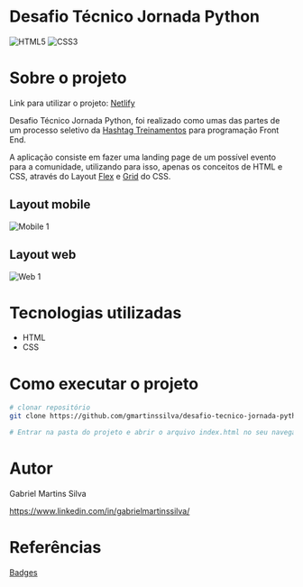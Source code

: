 # Desafio Técnico Jornada Python
<!-- [![NPM](https://img.shields.io/npm/l/react)](https://github.com/SilvaGabrielMartins/food_box/blob/main/LICENSE) -->
![HTML5](https://img.shields.io/badge/html5-%23E34F26.svg?style=for-the-badge&logo=html5&logoColor=white)
![CSS3](https://img.shields.io/badge/css3-%231572B6.svg?style=for-the-badge&logo=css3&logoColor=white)

# Sobre o projeto

Link para utilizar o projeto: [Netlify](https://desafio-tecnico-hashtag-gabriel.netlify.app/)

Desafio Técnico Jornada Python, foi realizado como umas das partes de um processo seletivo da [Hashtag Treinamentos](https://www.hashtagtreinamentos.com/) para programação Front End.

A aplicação consiste em fazer uma landing page de um possível evento para a comunidade, utilizando para isso, apenas os conceitos de HTML e CSS, através do Layout [Flex](https://developer.mozilla.org/pt-BR/docs/Web/CSS/flex) e [Grid](https://developer.mozilla.org/pt-BR/docs/Web/CSS/CSS_grid_layout) do CSS.


## Layout mobile
![Mobile 1](./Assets/layout-mobile.gif)
<!-- ![Mobile 2](https://github.com/gmartinssilva/food_box/blob/main/Assets/layout-mobile-2.png) -->

## Layout web
![Web 1](./Assets/layout-web.gif)


# Tecnologias utilizadas
- HTML
- CSS

# Como executar o projeto
```bash
# clonar repositório
git clone https://github.com/gmartinssilva/desafio-tecnico-jornada-python.git

# Entrar na pasta do projeto e abrir o arquivo index.html no seu navegador
```

# Autor

Gabriel Martins Silva

https://www.linkedin.com/in/gabrielmartinssilva/

# Referências

[Badges](https://github.com/Ileriayo/markdown-badges)
